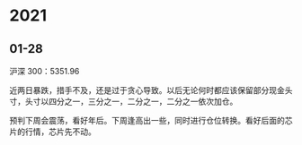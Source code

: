 # 2021

## 01-28

沪深 300：5351.96

近两日暴跌，措手不及，还是过于贪心导致。以后无论何时都应该保留部分现金头寸，头寸以四分之一，三分之一，二分之一，二分之一依次加仓。

预判下周会震荡，看好年后。下周逢高出一些，同时进行仓位转换。看好后面的芯片的行情，芯片先不动。